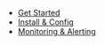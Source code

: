 - [Get Started](<Get Started df2db8d6.md>)
- [Install & Config](<Install & Config dd932213.md>)
- [Monitoring & Alerting](<Monitoring & Alerting 5d43a33e.md>)
